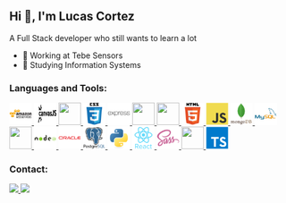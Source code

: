 ## Hi 👋, I'm Lucas Cortez

A Full Stack developer who still wants to learn a lot

- 🏢 Working at Tebe Sensors
- 🏫 Studying Information Systems

### Languages and Tools:

<a href="https://aws.amazon.com" target="_blank"> 
    <img 
        src="https://raw.githubusercontent.com/devicons/devicon/master/icons/amazonwebservices/amazonwebservices-original-wordmark.svg" 
        width="40" 
        height="40"
    />
</a> 
<a href="https://canvasjs.com" target="_blank"> 
    <img 
        src="https://raw.githubusercontent.com/Hardik0307/Hardik0307/master/assets/canvasjs-charts.svg" 
        width="40" 
        height="40"
    />
</a> 
<a href="https://www.chartjs.org" target="_blank"> 
    <img 
        src="https://www.chartjs.org/media/logo-title.svg" 
        width="40" 
        height="40"
    />
</a> 
<a href="https://www.w3schools.com/css/" target="_blank"> 
    <img 
        src="https://raw.githubusercontent.com/devicons/devicon/master/icons/css3/css3-original-wordmark.svg" 
        width="40" 
        height="40"
    />
</a> 
<a href="https://expressjs.com" target="_blank"> 
    <img 
        src="https://raw.githubusercontent.com/devicons/devicon/master/icons/express/express-original-wordmark.svg" 
        width="40" 
        height="40"
    />
</a> 
<a href="https://www.figma.com/" target="_blank"> 
    <img 
        src="https://www.vectorlogo.zone/logos/figma/figma-icon.svg" 
        width="40" 
        height="40"
    />
</a> 
<a href="https://git-scm.com/" target="_blank"> 
    <img 
        src="https://www.vectorlogo.zone/logos/git-scm/git-scm-icon.svg" 
        width="40" 
        height="40"
    />
</a> 
<a href="https://www.w3.org/html/" target="_blank"> 
    <img 
        src="https://raw.githubusercontent.com/devicons/devicon/master/icons/html5/html5-original-wordmark.svg" 
        width="40" 
        height="40"
    />
</a> 
<a href="https://developer.mozilla.org/en-US/docs/Web/JavaScript" target="_blank"> 
    <img 
        src="https://raw.githubusercontent.com/devicons/devicon/master/icons/javascript/javascript-original.svg" 
        width="40" 
        height="40"
    />
</a> 
<a href="https://www.mongodb.com/" target="_blank"> 
    <img 
        src="https://raw.githubusercontent.com/devicons/devicon/master/icons/mongodb/mongodb-original-wordmark.svg" 
        width="40" 
        height="40"
    />
</a> 
<a href="https://www.mysql.com/" target="_blank"> 
    <img 
        src="https://raw.githubusercontent.com/devicons/devicon/master/icons/mysql/mysql-original-wordmark.svg" 
        width="40" 
        height="40"
    />
</a> 
<a href="https://nextjs.org/" target="_blank"> 
    <img 
        src="https://cdn.worldvectorlogo.com/logos/nextjs-2.svg" 
        width="40" 
        height="40"
    />
</a> 
<a href="https://nodejs.org" target="_blank"> 
    <img 
        src="https://raw.githubusercontent.com/devicons/devicon/master/icons/nodejs/nodejs-original-wordmark.svg" 
        width="40" 
        height="40"
    />
</a> 
<a href="https://www.oracle.com/" target="_blank"> 
    <img 
        src="https://raw.githubusercontent.com/devicons/devicon/master/icons/oracle/oracle-original.svg" 
        width="40" 
        height="40"
    />
</a> 
<a href="https://www.postgresql.org" target="_blank"> 
    <img 
        src="https://raw.githubusercontent.com/devicons/devicon/master/icons/postgresql/postgresql-original-wordmark.svg" 
        width="40" 
        height="40"
    />
</a> 
<a href="https://www.python.org" target="_blank"> 
    <img 
        src="https://raw.githubusercontent.com/devicons/devicon/master/icons/python/python-original.svg" 
        width="40" 
        height="40"
    />
</a> 
<a href="https://reactjs.org/" target="_blank"> 
    <img 
        src="https://raw.githubusercontent.com/devicons/devicon/master/icons/react/react-original-wordmark.svg" 
        width="40" 
        height="40"
    />
</a> 
<a href="https://sass-lang.com" target="_blank"> 
    <img 
        src="https://raw.githubusercontent.com/devicons/devicon/master/icons/sass/sass-original.svg" 
        width="40" 
        height="40"
    />
</a> 
<a href="https://tailwindcss.com/" target="_blank"> 
    <img 
        src="https://www.vectorlogo.zone/logos/tailwindcss/tailwindcss-icon.svg" 
        width="40" 
        height="40"
    />
</a> 
<a href="https://www.typescriptlang.org/" target="_blank"> 
    <img 
        src="https://raw.githubusercontent.com/devicons/devicon/master/icons/typescript/typescript-original.svg" 
        width="40" 
        height="40"
    />
</a>

### Contact:

<a href="https://www.linkedin.com/in/lucas-cortez-sanches-19810a1a8/" target="_blank"> 
    <img src="https://img.shields.io/badge/LinkedIn-0077B5?style=for-the-badge&logo=linkedin&logoColor=white" />
</a>

<img src="https://img.shields.io/badge/Gmail-D14836?style=for-the-badge&logo=gmail&logoColor=white" />

